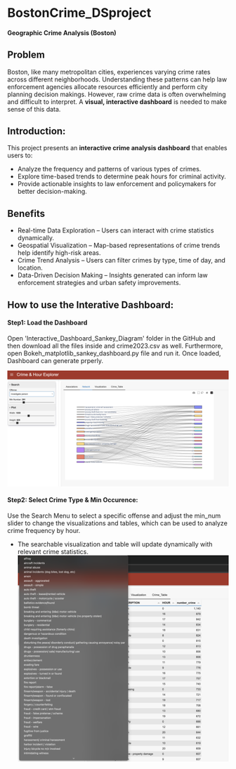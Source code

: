 # BostonCrime_DSproject
#### Geographic Crime Analysis (Boston)

## Problem  
Boston, like many metropolitan cities, experiences varying crime rates across different neighborhoods. Understanding these patterns can help law enforcement agencies allocate resources efficiently and perform city planning decision makings. However, raw crime data is often overwhelming and difficult to interpret. A **visual, interactive dashboard** is needed to make sense of this data.
## Introduction:  
This project presents an **interactive crime analysis dashboard** that enables users to:
- Analyze the frequency and patterns of various types of crimes.
- Explore time-based trends to determine peak hours for criminal activity.
- Provide actionable insights to law enforcement and policymakers for better decision-making.

## Benefits  
 - Real-time Data Exploration – Users can interact with crime statistics dynamically.  
 - Geospatial Visualization – Map-based representations of crime trends help identify high-risk areas.  
 - Crime Trend Analysis – Users can filter crimes by type, time of day, and location.  
 - Data-Driven Decision Making – Insights generated can inform law enforcement strategies and urban safety improvements.

## How to use the Interative Dashboard:
#### Step1: Load the Dashboard
Open 'Interactive_Dashboard_Sankey_Diagram' folder in the GitHub and then download all the files inside and crime2023.csv as well. Furthermore, open Bokeh_matplotlib_sankey_dashboard.py file and run it. Once loaded, Dashboard can generate prperly.

![Dashboard Preview](https://github.com/KaiyangWeng/BostonCrime_DSproject/blob/main/plots/Interactive_dashboard.png)

#### Step2: Select Crime Type & Min Occurence:
Use the Search Menu to select a specific offense and adjust the min_num slider to change the visualizations and tables, which can be used to analyze crime frequency by hour.
 - The searchable visualization and table will update dynamically with relevant crime statistics.
 ![Dashboard Preview](https://github.com/KaiyangWeng/BostonCrime_DSproject/blob/main/plots/offense_select.png)
